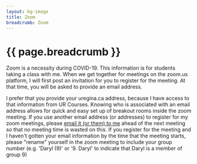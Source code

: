 ```yaml
---
layout: bg-image
title: Zoom
breadcrumb: Zoom
---
```

# {{ page.breadcrumb }}

Zoom is a necessity during COVID-19. This information is for students taking a class with me. When we get together for meetings on the zoom.us platform, I will first post an invitation for you to register for the meeting. At that time, you will be asked to provide an email address.

I prefer that you provide your uregina.ca address, because I have access to that information from UR Courses. Knowing who is associated with an email address allows for quick and easy set up of breakout rooms inside the zoom meeting. If you use another email address (or addresses) to register for my zoom meetings, please <a href="mailto:{{site.email}}?subject=Group number and emails used to register for zoom">email it (or them) to me</a> ahead of the next meeting so that no meeting time is wasted on this. If you register for the meeting and I haven't gotten your email information by the time that the meeting starts, please "rename" yourself in the zoom meeting to include your group number (e.g. 'Daryl (9)' or '9. Daryl' to indicate that Daryl is a member of group 9)
